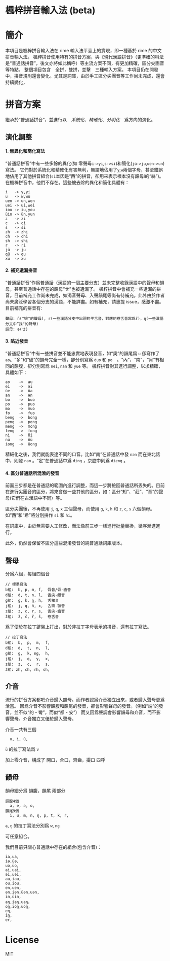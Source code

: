 楓梓拼音輸入法 (beta)
================================

# 簡介

本項目是楓梓拼音輸入法在 rime 輸入法平臺上的實現，即一種基於 rime 的中文拼音輸入法。
楓梓拼音使用特有的拼音方案，與《現代漢語拼音》（更準確的叫法是“普通話拼音”，後文亦將如此稱呼）等主流方案不同，有更加精確，區分尖團音等特點。
整個項目包含　全拼，雙拼，並擊　三種輸入方案。
本項目仍在開發中，拼音規則還會變化。尤其是詞庫，由於手工區分尖團音等工作尚未完成，還會持續變化，


# 拼音方案

繼承於“普通話拼音”，並進行以　*系統化*、*精確化*、*分明化*　爲方向的演化。

## 演化調整

#### 1. 無異化和簡化寫法
“普通話拼音”中有一些多餘的異化(如 零聲母`i->yi`,`s->si`)和簡化(`jü->ju`,`uen->un`)寫法。
它們對於系統化和精確化有害無利，無謂地佔用了`y`,`w`兩個字母，甚至錯誤地佔用了其他拼音組合(`si`本因是“西”的拼音，卻用來表示根本沒有韻母i的“絲”)。
在楓梓拼音中，他們不存在。這些被去除的異化和簡化具體有：
```
i   -> y,yi
u   -> w,wu
uen -> un,wen
uei -> ui,wei
iou -> iu,you
üin -> ün,yun
z   -> zi
c   -> ci
s   -> si
zh  -> zhi
ch  -> chi
sh  -> shi
r   -> ri
jü  -> ju
qü  -> qu
xü  -> xu
```

#### 2. 補充遺漏拼音

“普通話拼音”作爲普通話（漢語的一個主要分支）並未完整收錄漢語中的聲母和韻母，甚至普通話中存在的韻母“ㄝ”也被遺漏了。
楓梓拼音中會補充一些遺漏的拼音。目前補充工作尚未完成，如濁音聲母、入聲韻尾等尚有待補充。此外由於作者尚未廣泛學習各個分支的漢語，不能詳盡。如有補充，請惠提 issue，感激不盡。
目前補充的拼音有:
```
聲母: ñ("娘"的聲母), r(一些漢語分支中出現的平舌音，對應的卷舌音寫爲ř)，ŋ(一些漢語分支中“我"的聲母)
韻母: ə(ㄝ)
```

#### 3. 貼近發音

“普通話拼音”中有一些拼音並不能忠實地表現發音，如“奧”的韻尾爲 `u` 卻寫作了 `ao`。“多”和“破”的韻母完全一樣，卻分別寫爲 `duo` 和 `po`　。“內”，“南”，“月”有相同的韻腹，卻分別寫爲 `nei`, `nan` 和 `yue` 等。
楓梓拼音對其進行調整，以求精確，具體如下：
```
ao    ->  au
ei    ->  əi
üe    ->  üə
an    ->  ən
bo    ->  buo
po    ->  puo
mo    ->  muo
fo    ->  fuo
beng  ->  bong
peng  ->  pong
meng  ->  mong
feng  ->  fong
ni    ->  ñi
nü    ->  ñü
iong  ->  üong
```
精細化之後，我們就能表達不同的口音。比如“南”在普通話中發 `nən` 而在東北話中，則發 `nan` 。“定”在普通話中爲 `ding` ，京腔中則爲 `dieng` 。

#### 4. 區分普通話所混淆的發音

前面三步都是在普通話的範圍內進行調整，而這一步將撿回普通話所丟失的。目前在進行尖團音的區分，將來會做一些其他的區分，如：區分“知”、“莊”、“章”的聲母(它們在古漢語中不同）等。

區分尖團後，不再使用 `j`, `q`, `x` 三個聲母，而使用 `g`, `k`, `h` 和 `z`, `c`, `s` 六個韻母。如“西”和“希”將分別拼作 `si` 和 `hi`。

在詞庫中，由於無需要人工修改，而法像前三步一樣進行批量替換，循序漸進進行。

此外，仍然會保留不區分這些混淆發音的純普通話詞庫版本。



## 聲母

分爲六組，每組四個音
```
// 標準寫法
b組:  b, p, m, f,  脣音/脣-齒音
d組:  d, t, n, l,  舌尖-齦音
g組:  g, k, ŋ, h,  舌根音
j組:  j, q, ñ, x,  舌面-顎音
z組:  z, c, r, s,  舌尖-齒音
ž組:  ž, č, ř, š,  卷舌音
```

爲了便於在拉丁鍵盤上打出，對於非拉丁字母表示的拼音，還有拉丁寫法。
```
// 拉丁寫法
b組:  b,  p,  m,  f,
d組:  d,  t,  n,  l,
g組:  g,  k, ng,  h,
j組:  j,  q,  y,  x,
z組:  z,  c,  r,  s,
ž組: zh, ch, rh, sh,
```


## 介音

流行的拼音方案都吧介音歸入韻母。而作者認爲介音獨立出來，或者歸入聲母更爲洽當。
因爲介音不影響韻腹和韻尾的發音，卻會影響聲母的發音。（例如“端”的發音，並不似“的 - 彎”，而似“都 - 安”）
而又因爲聲調會影響韻母和介音，而不影響聲母。介音獨立又優於歸入聲母。

介音一共有三個
```
  u, i, ü,
```
`ü` 的拉丁寫法爲 `v`

加上零介音，構成了 開口，合口，齊齒，撮口 四呼

## 韻母

韻母細分爲 韻腹，韻尾 兩部分
```
韻腹4個
  a, e, ə, o,
韻尾9個
  i, u, m, n, ŋ, p, t, k, r,
```
`ə`, `ŋ` 的拉丁寫法分別爲 `w`, `ng`

可任意組合。

我們目前只關心普通話中存在的組合(包含介音)：

```
ia,ua,
iə,üə,
uo,üo,
ai,uai,
əi,uəi,
au,iau,
ou,iou,
en,uen,
ən,iən,üən,uən,
in,üin,
aŋ,iaŋ,uaŋ，
oŋ,ioŋ,uoŋ,
eŋ,
iŋ,
er,
```


# License

MIT
